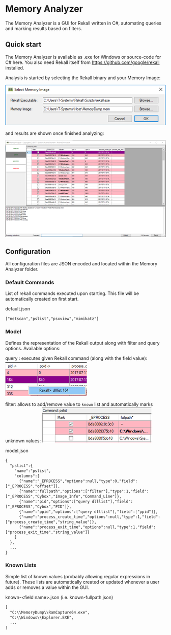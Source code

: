 # Memory Analyzer

The Memory Analyzer is a GUI for Rekall written in C#, automating queries and marking results based on filters.

## Quick start

The Memory Analyzer is available as .exe for Windows or source-code for C# here. You also need Rekall itself from https://github.com/google/rekall installed.

Analysis is started by selecting the Rekall binary and your Memory Image:

![](images/Image_Selection.png)

and results are shown once finished analyzing:

![](images/Analyzer.png)

## Configuration

All configuration files are JSON encoded and located within the Memory Analyzer folder.

### Default Commands

List of rekall commands executed upon starting. This file will be automatically created on first start.

default.json
```
["netscan","pslist","psxview","mimikatz"]
```

### Model

Defines the representation of the Rekall output along with filter and query options. Available options:

query <rekall command>: executes given Rekall command (along with the field value):
  ![](images/Query.png)
  
filter: allows to add/remove value to `known` list and automatically marks unknown values:
  ![](images/Filter.png)

model.json
```
{
  "pslist":{
    "name":"pslist",
    "columns":[
      {"name":"_EPROCESS","options":null,"type":0,"field":["_EPROCESS","offset"]},
      {"name":"fullpath","options":["filter"],"type":1,"field":["_EPROCESS","Cybox","Image_Info","Command_Line"]},
      {"name":"pid","options":["query dlllist"],"field":["_EPROCESS","Cybox","PID"]},
      {"name":"ppid","options":["query dlllist"],"field":["ppid"]},
      {"name":"process_create_time","options":null,"type":1,"field":["process_create_time","string_value"]},
      {"name":"process_exit_time","options":null,"type":1,"field":["process_exit_time","string_value"]}
    ]
  },
  ...
}
```

### Known Lists

Simple list of known values (probably allowing regular expressions in future). These lists are automatically created or updated whenever a user adds or removes a value within the GUI.

known-&lt;field name&gt;.json (i.e. known-fullpath.json)
```
[
  "C:\\MemoryDump\\RamCapture64.exe",
  "C:\\Windows\\Explorer.EXE",
  ...
]
```